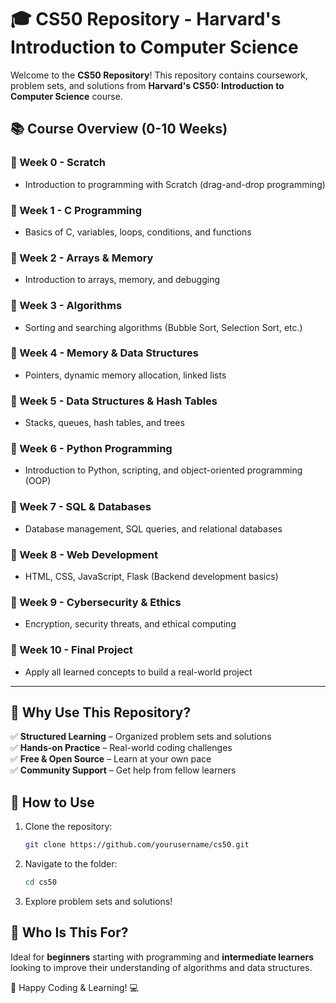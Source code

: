 # 🎓 CS50 Repository - Harvard's Introduction to Computer Science
 
 Welcome to the **CS50 Repository**! This repository contains coursework, problem sets, and solutions from **Harvard's CS50: Introduction to Computer Science** course.
 
 ## 📚 Course Overview (0-10 Weeks)
 
 ### 📅 Week 0 - Scratch
 - Introduction to programming with Scratch (drag-and-drop programming)
 
 ### 📅 Week 1 - C Programming
 - Basics of C, variables, loops, conditions, and functions
 
 ### 📅 Week 2 - Arrays & Memory
 - Introduction to arrays, memory, and debugging
 
 ### 📅 Week 3 - Algorithms
 - Sorting and searching algorithms (Bubble Sort, Selection Sort, etc.)
 
 ### 📅 Week 4 - Memory & Data Structures
 - Pointers, dynamic memory allocation, linked lists
 
 ### 📅 Week 5 - Data Structures & Hash Tables
 - Stacks, queues, hash tables, and trees
 
 ### 📅 Week 6 - Python Programming
 - Introduction to Python, scripting, and object-oriented programming (OOP)
 
 ### 📅 Week 7 - SQL & Databases
 - Database management, SQL queries, and relational databases
 
 ### 📅 Week 8 - Web Development
 - HTML, CSS, JavaScript, Flask (Backend development basics)
 
 ### 📅 Week 9 - Cybersecurity & Ethics
 - Encryption, security threats, and ethical computing
 
 ### 📅 Week 10 - Final Project
 - Apply all learned concepts to build a real-world project
 
 ---
 ## 🚀 Why Use This Repository?
 ✅ **Structured Learning** – Organized problem sets and solutions  
 ✅ **Hands-on Practice** – Real-world coding challenges  
 ✅ **Free & Open Source** – Learn at your own pace  
 ✅ **Community Support** – Get help from fellow learners  
 
 ## 📖 How to Use
 1. Clone the repository:
    ```bash
    git clone https://github.com/yourusername/cs50.git
    ```
 2. Navigate to the folder:
    ```bash
    cd cs50
    ```
 3. Explore problem sets and solutions!
 
 ## 🎯 Who Is This For?
 Ideal for **beginners** starting with programming and **intermediate learners** looking to improve their understanding of algorithms and data structures.
 
 🚀 Happy Coding & Learning! 💻

